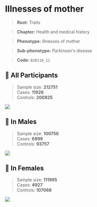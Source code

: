 # Illnesses of mother
> **Root:** Traits  

> **Chapter:** Health and medical history  

> **Phenotype:** Illnesses of mother  

> **Sub-phenotype:** Parkinson's disease  

> **Code:** `B20110_11`

## 🧪 All Participants  
> Sample size: **212751**  
> Cases: **11926**  
> Controls: **200825**
<img src="/Traits/Figures/ALL/B20110_11.png"/>
<CsvTable src="/Traits/Data/ALL/LG_B20110_11.csv" label="🔍 View full results" />

## 👨 In Males  
> Sample size: **100756**  
> Cases: **6999**  
> Controls: **93757**
<img src="/Traits/Figures/Male/B20110_11.png"/>
<CsvTable src="/Traits/Data/Male/LG_B20110_11.csv" label="🔍 View full results" />

## 👩 In Females  
> Sample size: **111995**  
> Cases: **4927**  
> Controls: **107068**
<img src="/Traits/Figures/Female/B20110_11.png"/>
<CsvTable src="/Traits/Data/Female/LG_B20110_11.csv" label="🔍 View full results" />
